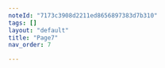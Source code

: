 ```yaml
---
noteId: "7173c3908d2211ed8656897383d7b310"
tags: []
layout: "default"
title: "Page7"
nav_order: 7

---
```

